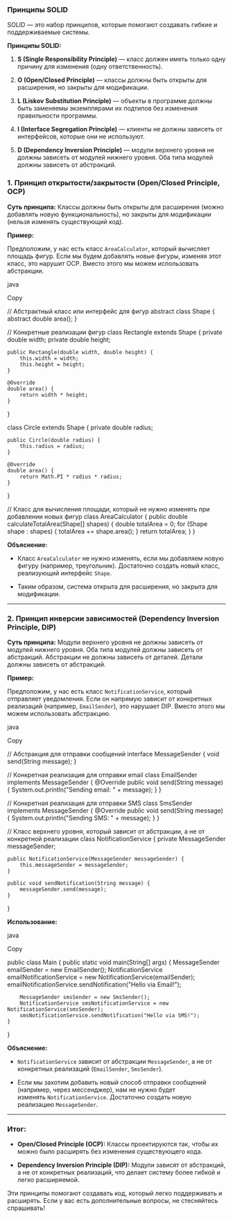 ### **Принципы SOLID**

SOLID — это набор принципов, которые помогают создавать гибкие и поддерживаемые системы.

**Принципы SOLID:**

1. **S (Single Responsibility Principle)** — класс должен иметь только одну причину для изменения (одну ответственность).
    
2. **O (Open/Closed Principle)** — классы должны быть открыты для расширения, но закрыты для модификации.
    
3. **L (Liskov Substitution Principle)** — объекты в программе должны быть заменяемы экземплярами их подтипов без изменения правильности программы.
    
4. **I (Interface Segregation Principle)** — клиенты не должны зависеть от интерфейсов, которые они не используют.
    
5. **D (Dependency Inversion Principle)** — модули верхнего уровня не должны зависеть от модулей нижнего уровня. Оба типа модулей должны зависеть от абстракций.


### 1. **Принцип открытости/закрытости (Open/Closed Principle, OCP)**

**Суть принципа:** Классы должны быть открыты для расширения (можно добавлять новую функциональность), но закрыты для модификации (нельзя изменять существующий код).

**Пример:**

Предположим, у нас есть класс `AreaCalculator`, который вычисляет площадь фигур. Если мы будем добавлять новые фигуры, изменяя этот класс, это нарушит OCP. Вместо этого мы можем использовать абстракции.

java

Copy

// Абстрактный класс или интерфейс для фигур
abstract class Shape {
    abstract double area();
}

// Конкретные реализации фигур
class Rectangle extends Shape {
    private double width;
    private double height;

    public Rectangle(double width, double height) {
        this.width = width;
        this.height = height;
    }

    @Override
    double area() {
        return width * height;
    }
}

class Circle extends Shape {
    private double radius;

    public Circle(double radius) {
        this.radius = radius;
    }

    @Override
    double area() {
        return Math.PI * radius * radius;
    }
}

// Класс для вычисления площади, который не нужно изменять при добавлении новых фигур
class AreaCalculator {
    public double calculateTotalArea(Shape[] shapes) {
        double totalArea = 0;
        for (Shape shape : shapes) {
            totalArea += shape.area();
        }
        return totalArea;
    }
}

**Объяснение:**

- Класс `AreaCalculator` не нужно изменять, если мы добавляем новую фигуру (например, треугольник). Достаточно создать новый класс, реализующий интерфейс `Shape`.
    
- Таким образом, система открыта для расширения, но закрыта для модификации.
    

---

### 2. **Принцип инверсии зависимостей (Dependency Inversion Principle, DIP)**

**Суть принципа:** Модули верхнего уровня не должны зависеть от модулей нижнего уровня. Оба типа модулей должны зависеть от абстракций. Абстракции не должны зависеть от деталей. Детали должны зависеть от абстракций.

**Пример:**

Предположим, у нас есть класс `NotificationService`, который отправляет уведомления. Если он напрямую зависит от конкретных реализаций (например, `EmailSender`), это нарушает DIP. Вместо этого мы можем использовать абстракцию.

java

Copy

// Абстракция для отправки сообщений
interface MessageSender {
    void send(String message);
}

// Конкретная реализация для отправки email
class EmailSender implements MessageSender {
    @Override
    public void send(String message) {
        System.out.println("Sending email: " + message);
    }
}

// Конкретная реализация для отправки SMS
class SmsSender implements MessageSender {
    @Override
    public void send(String message) {
        System.out.println("Sending SMS: " + message);
    }
}

// Класс верхнего уровня, который зависит от абстракции, а не от конкретной реализации
class NotificationService {
    private MessageSender messageSender;

    public NotificationService(MessageSender messageSender) {
        this.messageSender = messageSender;
    }

    public void sendNotification(String message) {
        messageSender.send(message);
    }
}

**Использование:**

java

Copy

public class Main {
    public static void main(String[] args) {
        MessageSender emailSender = new EmailSender();
        NotificationService emailNotificationService = new NotificationService(emailSender);
        emailNotificationService.sendNotification("Hello via Email!");

        MessageSender smsSender = new SmsSender();
        NotificationService smsNotificationService = new NotificationService(smsSender);
        smsNotificationService.sendNotification("Hello via SMS!");
    }
}

**Объяснение:**

- `NotificationService` зависит от абстракции `MessageSender`, а не от конкретных реализаций (`EmailSender`, `SmsSender`).
    
- Если мы захотим добавить новый способ отправки сообщений (например, через мессенджер), нам не нужно будет изменять `NotificationService`. Достаточно создать новую реализацию `MessageSender`.
    

---

### Итог:

- **Open/Closed Principle (OCP):** Классы проектируются так, чтобы их можно было расширять без изменения существующего кода.
    
- **Dependency Inversion Principle (DIP):** Модули зависят от абстракций, а не от конкретных реализаций, что делает систему более гибкой и легко расширяемой.
    

Эти принципы помогают создавать код, который легко поддерживать и расширять. Если у вас есть дополнительные вопросы, не стесняйтесь спрашивать!